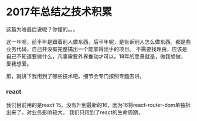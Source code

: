 # 2017年总结之技术积累

这篇为啥最后说呢？你懂的。。。

这一年呢，前半年是跟着别人做东西，后半年呢，是告诉别人怎么做东西。都是些业务代码，自己并没有完整搞出一个能拿得出手的项目。
不需要找理由，应该是自己不知道要做什么，凡事需要外界推动才可以。18年的愿景就是，做我想做，爱我想爱。

那，就讲下我用到了哪些技术吧。细节会专门按照专题去讲。

### react
我们目前用的是react 15。没有升到最新的16，因为16将react-router-dom单独拆出来了，对业务影响较大。
我们只用到了react的生命周期，

